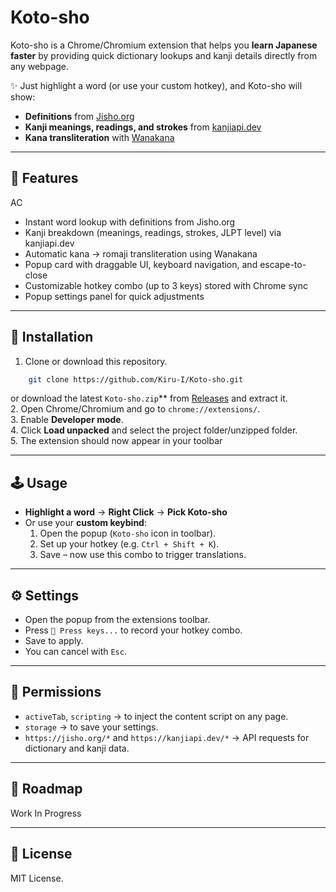 # Koto-sho

Koto-sho is a Chrome/Chromium extension that helps you **learn Japanese faster** by providing quick dictionary lookups and kanji details directly from any webpage.

✨ Just highlight a word (or use your custom hotkey), and Koto-sho will show:
- **Definitions** from [Jisho.org](https://jisho.org)  
- **Kanji meanings, readings, and strokes** from [kanjiapi.dev](https://kanjiapi.dev)  
- **Kana transliteration** with [Wanakana](https://wanakana.com)  

---

## 🚀 Features
AC
- Instant word lookup with definitions from Jisho.org
- Kanji breakdown (meanings, readings, strokes, JLPT level) via kanjiapi.dev
- Automatic kana → romaji transliteration using Wanakana
- Popup card with draggable UI, keyboard navigation, and escape-to-close
- Customizable hotkey combo (up to 3 keys) stored with Chrome sync
- Popup settings panel for quick adjustments

---

## 🔧 Installation

1. Clone or download this repository.
```bash
    git clone https://github.com/Kiru-I/Koto-sho.git
``` 
or download the latest `Koto-sho.zip`** from [Releases](https://github.com/Kiru-I/Koto-sho/releases) and extract it.  
2. Open Chrome/Chromium and go to `chrome://extensions/`.  
3. Enable **Developer mode**.  
4. Click **Load unpacked** and select the project folder/unzipped folder.  
5. The extension should now appear in your toolbar

---

## 🕹️ Usage

- **Highlight a word** → **Right Click** → **Pick Koto-sho**
- Or use your **custom keybind**:
  1. Open the popup (`Koto-sho` icon in toolbar).  
  2. Set up your hotkey (e.g. `Ctrl + Shift + K`).  
  3. Save – now use this combo to trigger translations.  

---

## ⚙️ Settings

- Open the popup from the extensions toolbar.  
- Press `🎹 Press keys...` to record your hotkey combo.  
- Save to apply.  
- You can cancel with `Esc`.  

---

## 📜 Permissions

- `activeTab`, `scripting` → to inject the content script on any page.  
- `storage` → to save your settings.  
- `https://jisho.org/*` and `https://kanjiapi.dev/*` → API requests for dictionary and kanji data.  

---

## 📌 Roadmap

Work In Progress

---

## 📝 License

MIT License.  
